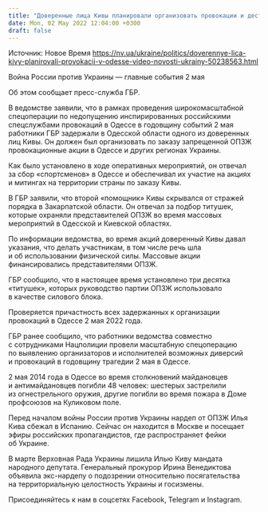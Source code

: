```yaml
---
title: "Доверенные лица Кивы планировали организовать провокации и дестабилизировать ситуацию в Одессе, их задержали — ГБР"
date: Mon, 02 May 2022 12:04:00 +0300
draft: false
---
```

Источник: Новое Время https://nv.ua/ukraine/politics/doverennye-lica-kivy-planirovali-provokacii-v-odesse-video-novosti-ukrainy-50238563.html


Война России против Украины — главные события 2 мая

Об этом сообщает пресс-служба ГБР.

В ведомстве заявили, что в рамках проведения широкомасштабной спецоперации по недопущению инспирированных российскими спецслужбами провокаций в Одессе в годовщину событий 2 мая работники ГБР задержали в Одесской области одного из доверенных лиц Кивы. Он должен был организовать по заказу запрещенной ОПЗЖ провокационные акции в Одессе и других регионах Украины.

Как было установлено в ходе оперативных мероприятий, он отвечал за сбор «спортсменов» в Одессе и обеспечивал их участие на акциях и митингах на территории страны по заказу Кивы.

В ГБР заявили, что второй «помощник» Кивы скрывался от стражей порядка в Закарпатской области. Он отвечал за подбор титушек, которые охраняли представителей ОПЗЖ во время массовых мероприятий в Одесской и Киевской областях.

По информации ведомства, во время акций доверенный Кивы давал указания, что делать участникам, в том числе речь шла и об использовании физической силы. Массовые акции финансировались представителями ОПЗЖ.

ГБР сообщило, что в настоящее время установлено три десятка «титушек», которых руководство партии ОПЗЖ использовало в качестве силового блока.

Проверяется причастность всех задержанных к организации провокаций в Одессе 2 мая 2022 года.

ГБР ранее сообщило, что работники ведомства совместно с сотрудниками Нацполиции провели масштабную спецоперацию по выявлению организаторов и исполнителей возможных диверсий и провокаций в годовщину трагедии 2 мая в Одессе.

2 мая 2014 года в Одессе во время столкновений майдановцев и антимайдановцев погибли 48 человек: шестерых застрелили из огнестрельного оружия, другие погибли во время пожара в Доме профсоюзов на Куликовом поле.

Перед началом войны России против Украины нардеп от ОПЗЖ Илья Кива сбежал в Испанию. Сейчас он находится в Москве и посещает эфиры российских пропагандистов, где распространяет фейки об Украине.

В марте Верховная Рада Украины лишила Илью Киву мандата народного депутата. Генеральный прокурор Ирина Венедиктова объявила экс-нардепу о подозрении относительно посягательства на территориальную целостность Украины и госизмены.

Присоединяйтесь к нам в соцсетях Facebook, Telegram и Instagram.
